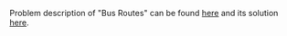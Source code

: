 Problem description of "Bus Routes" can be found [here](hhttps://leetcode.com/problems/bus-routes/description/?envType=study-plan&id=level-3)
and its solution [here](https://github.com/aurimas13/Solutions-To-Problems/blob/main/LeetCode/Python%20Solutions/Bus%20Routes/bus.py).